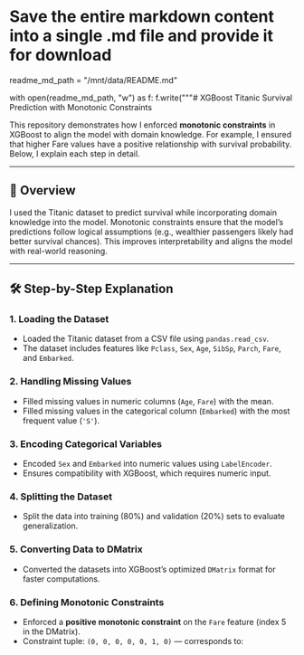 # Save the entire markdown content into a single .md file and provide it for download

readme_md_path = "/mnt/data/README.md"

with open(readme_md_path, "w") as f:
    f.write("""# XGBoost Titanic Survival Prediction with Monotonic Constraints

This repository demonstrates how I enforced **monotonic constraints** in XGBoost to align the model with domain knowledge. For example, I ensured that higher Fare values have a positive relationship with survival probability. Below, I explain each step in detail.

---

## 🧠 Overview

I used the Titanic dataset to predict survival while incorporating domain knowledge into the model. Monotonic constraints ensure that the model’s predictions follow logical assumptions (e.g., wealthier passengers likely had better survival chances). This improves interpretability and aligns the model with real-world reasoning.

---

## 🛠️ Step-by-Step Explanation

### 1. Loading the Dataset
- Loaded the Titanic dataset from a CSV file using `pandas.read_csv`.
- The dataset includes features like `Pclass`, `Sex`, `Age`, `SibSp`, `Parch`, `Fare`, and `Embarked`.

### 2. Handling Missing Values
- Filled missing values in numeric columns (`Age`, `Fare`) with the mean.
- Filled missing values in the categorical column (`Embarked`) with the most frequent value (`'S'`).

### 3. Encoding Categorical Variables
- Encoded `Sex` and `Embarked` into numeric values using `LabelEncoder`.
- Ensures compatibility with XGBoost, which requires numeric input.

### 4. Splitting the Dataset
- Split the data into training (80%) and validation (20%) sets to evaluate generalization.

### 5. Converting Data to DMatrix
- Converted the datasets into XGBoost’s optimized `DMatrix` format for faster computations.

### 6. Defining Monotonic Constraints
- Enforced a **positive monotonic constraint** on the `Fare` feature (index 5 in the DMatrix).
- Constraint tuple: `(0, 0, 0, 0, 0, 1, 0)` — corresponds to:
